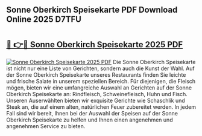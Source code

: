 ## Sonne Oberkirch Speisekarte PDF Download Online 2025 D7TFU

# <h2><a href="http://gc6rja.nevu.top/?p=Sonne+Oberkirch+Speisekarte">🔗 👉🔴 Sonne Oberkirch Speisekarte 2025 PDF</a></h2>

[![Sonne Oberkirch Speisekarte 2025 PDF](https://i.imgur.com/dBaPXMq.png)](http://gc6rja.nevu.top/?p=Sonne+Oberkirch+Speisekarte)
Die Sonne Oberkirch Speisekarte ist nicht nur eine Liste von Gerichten, sondern auch die Kunst der Wahl. Auf der Sonne Oberkirch Speisekarte unseres Restaurants finden Sie leichte und frische Salate in unserem speziellen Bereich. Für diejenigen, die Fleisch mögen, bieten wir eine umfangreiche Auswahl an Gerichten auf der Sonne Oberkirch Speisekarte an: Rindfleisch, Schweinefleisch, Huhn und Fisch. Unseren Auserwählten bieten wir exquisite Gerichte wie Schaschlik und Steak an, die auf einem alten, natürlichen Feuer zubereitet werden. In jedem Fall sind wir bereit, Ihnen bei der Auswahl der Speisen auf der Sonne Oberkirch Speisekarte zu helfen und Ihnen einen angenehmen und angenehmen Service zu bieten.
